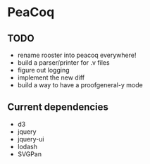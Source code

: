 PeaCoq
======

TODO
----
- rename rooster into peacoq everywhere!
- build a parser/printer for .v files
- figure out logging
- implement the new diff
- build a way to have a proofgeneral-y mode

Current dependencies
--------------------
- d3
- jquery
- jquery-ui
- lodash
- SVGPan

